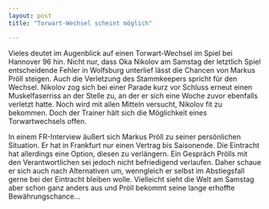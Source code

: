 ```yaml
---
layout: post
title: "Torwart-Wechsel scheint möglich"

---
```


Vieles deutet im Augenblick auf einen Torwart-Wechsel im Spiel bei Hannover 96 hin. Nicht nur, dass Oka Nikolov am Samstag der letztlich Spiel entscheidende Fehler in Wolfsburg unterlief lässt die Chancen von Markus Pröll steigen. Auch die Verletzung des Stammkeepers spricht für den Wechsel. Nikolov zog sich bei einer Parade kurz vor Schluss erneut einen Muskelfaserriss an der Stelle zu, an der er sich eine Woche zuvor ebenfalls verletzt hatte. Noch wird mit allen Mitteln versucht, Nikolov fit zu bekommen. Doch der Trainer hält sich die Möglichkeit eines Torwartwechsels offen.

In einem FR-Interview äußert sich Markus Pröll zu seiner persönlichen Situation. Er hat in Frankfurt nur einen Vertrag bis Saisonende. Die Eintracht hat allerdings eine Option, diesen zu verlängern. Ein Gespräch Prölls mit den Verantwortlichen sei jedoch nicht befriedigend verlaufen. Daher schaue er sich auch nach Alternativen um, wenngleich er selbst im Abstiegsfall gerne bei der Eintracht bleiben wolle. Vielleicht sieht die Welt am Samstag aber schon ganz anders aus und Pröll bekommt seine lange erhoffte Bewährungschance...
